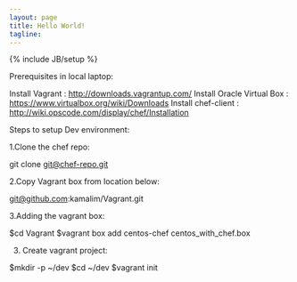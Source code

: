 ```yaml
---
layout: page
title: Hello World!
tagline: 
---
```

{% include JB/setup %}

    
Prerequisites in local laptop:

Install Vagrant : http://downloads.vagrantup.com/
Install Oracle Virtual Box : https://www.virtualbox.org/wiki/Downloads
Install chef-client : http://wiki.opscode.com/display/chef/Installation

Steps to setup Dev environment:

1.Clone the chef repo:

git clone git@chef-repo.git  

2.Copy  Vagrant box from location below:

git@github.com:kamalim/Vagrant.git

3.Adding the vagrant box:

$cd Vagrant
$vagrant box add centos-chef centos_with_chef.box

3. Create vagrant project:

$mkdir -p ~/dev
$cd ~/dev
$vagrant init 


